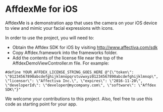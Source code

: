 AffdexMe for iOS
================
AffdexMe is a demonstration app that uses the camera on your iOS device to view and mimic your facial expressions with icons.

In order to use the project, you will need to:
- Obtain the Affdex SDK for iOS by visiting http://www.affectiva.com/sdk
- Copy Affdex.framework into the frameworks folder.
- Add the contents of the license file near the top of the AffdexDemoViewController.m file. For example:

```
#define YOUR_AFFDEX_LICENSE_STRING_GOES_HERE @"{\"token\": \"01234567890abcdefghijklmnopqrstuvwxyz01234567890abcdefghijklmnop\", \"licensor\": \"Affectiva Inc.\", \"expires\": \"2016-11-20\", \"developerId\": \"developer@mycompany.com\", \"software\": \"Affdex SDK\"}"
```

We welcome your contributions to this project. Also, feel free to use this code as starting point for your app.

